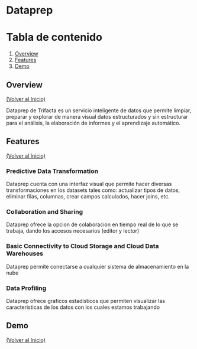# Dataprep

# Tabla de contenido

1. [Overview](#overview)
2. [Features](#features)
3. [Demo](#demo)

## Overview

[(Volver al Inicio)](#tabla-de-contenido)

Dataprep de Trifacta es un servicio inteligente de datos que permite limpiar, preparar y explorar de manera visual datos estructurados y sin estructurar para el análisis, la elaboración de informes y el aprendizaje automático. 



## Features

[(Volver al Inicio)](#tabla-de-contenido)

### Predictive Data Transformation

Dataprep cuenta con una interfaz visual que permite hacer diversas transformaciones en los datasets tales como: actualizar tipos de datos, eliminar filas, columnas, crear campos calculados, hacer joins, etc. 

### Collaboration and Sharing

Dataprep ofrece la opcion de colaboracion en tiempo real de lo que se trabaja, dando los accesos necesarios (editor y lector)

### Basic Connectivity to Cloud Storage and Cloud Data Warehouses

Dataprep permite conectarse a cualquier sistema de almacenamiento en la nube

### Data Profiling

Dataprep ofrece graficos estadisticos que permiten visualizar las caracteristicas de los datos con los cuales estamos trabajando


## Demo

[(Volver al Inicio)](#tabla-de-contenido)
